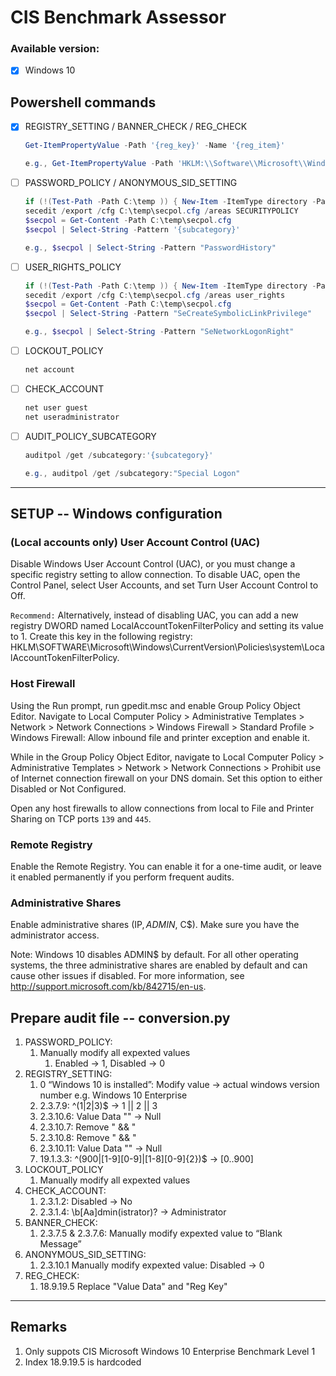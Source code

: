 # CIS Benchmark Assessor

### Available version:
- [x] Windows 10

## Powershell commands

- [x] REGISTRY_SETTING / BANNER_CHECK / REG_CHECK

    ``` powershell
    Get-ItemPropertyValue -Path '{reg_key}' -Name '{reg_item}'
    
    e.g., Get-ItemPropertyValue -Path 'HKLM:\\Software\\Microsoft\\Windows NT\\CurrentVersion' -Name 'ProductName'
    ```
    
- [ ]  PASSWORD_POLICY / ANONYMOUS_SID_SETTING
      
    ``` powershell
    if (!(Test-Path -Path C:\temp )) { New-Item -ItemType directory -Path C:\temp }
    secedit /export /cfg C:\temp\secpol.cfg /areas SECURITYPOLICY
    $secpol = Get-Content -Path C:\temp\secpol.cfg
    $secpol | Select-String -Pattern '{subcategory}'
    
    e.g., $secpol | Select-String -Pattern "PasswordHistory"
    ```
    
- [ ]  USER_RIGHTS_POLICY

    ``` powershell
    if (!(Test-Path -Path C:\temp )) { New-Item -ItemType directory -Path C:\temp }
    secedit /export /cfg C:\temp\secpol.cfg /areas user_rights
    $secpol = Get-Content -Path C:\temp\secpol.cfg
    $secpol | Select-String -Pattern "SeCreateSymbolicLinkPrivilege"
    
    e.g., $secpol | Select-String -Pattern "SeNetworkLogonRight"
    ```
    
- [ ]  LOCKOUT_POLICY

    ```powershell
    net account
    ```
    
- [ ]  CHECK_ACCOUNT

    ```powershell
    net user guest
    net useradministrator
    ```
    
- [ ]  AUDIT_POLICY_SUBCATEGORY
      
    ```powershell
    auditpol /get /subcategory:'{subcategory}'

    e.g., auditpol /get /subcategory:"Special Logon"
    ```

***
## SETUP -- Windows configuration

### (Local accounts only) User Account Control (UAC)
Disable Windows User Account Control (UAC), or you must change a specific registry setting to allow connection. To disable UAC, open the Control Panel, select User Accounts, and set Turn User Account Control to Off.

`Recommend:` Alternatively, instead of disabling UAC, you can add a new registry DWORD named LocalAccountTokenFilterPolicy and setting its value to 1. Create this key in the following registry: HKLM\SOFTWARE\Microsoft\Windows\CurrentVersion\Policies\system\LocalAccountTokenFilterPolicy. 

### Host Firewall
Using the Run prompt, run gpedit.msc and enable Group Policy Object Editor. Navigate to Local Computer Policy > Administrative Templates > Network > Network Connections > Windows Firewall > Standard Profile > Windows Firewall: Allow inbound file and printer exception and enable it.

While in the Group Policy Object Editor, navigate to Local Computer Policy > Administrative Templates > Network > Network Connections > Prohibit use of Internet connection firewall on your DNS domain. Set this option to either Disabled or Not Configured.

Open any host firewalls to allow connections from local to File and Printer Sharing on TCP ports `139` and `445`.

### Remote Registry
Enable the Remote Registry. You can enable it for a one-time audit, or leave it enabled permanently if you perform frequent audits.

### Administrative Shares
Enable administrative shares (IP$, ADMIN$, C$). Make sure you have the administrator access.

Note: Windows 10 disables ADMIN$ by default. For all other operating systems, the three administrative shares are enabled by default and can cause other issues if disabled. For more information, see http://support.microsoft.com/kb/842715/en-us.

## Prepare audit file -- conversion.py
1. PASSWORD_POLICY: 
    1. Manually modify all expexted values
        1. Enabled → 1, Disabled → 0
2. REGISTRY_SETTING:
    1. 0 “Windows 10 is installed”: Modify value → actual windows version number e.g. Windows 10 Enterprise
    2. 2.3.7.9: ^(1|2|3)$ → 1 || 2 || 3
    3. 2.3.10.6: Value Data "" → Null
    4. 2.3.10.7: Remove " && "
    5. 2.3.10.8: Remove " && "
    6. 2.3.10.11: Value Data "" → Null
    7. 19.1.3.3: ^(900|[1-9][0-9]|[1-8][0-9]{2})$ → [0..900]
3. LOCKOUT_POLICY
    1. Manually modify all expexted values 
4. CHECK_ACCOUNT: 
    1. 2.3.1.2: Disabled → No
    2. 2.3.1.4: \b[Aa]dmin(istrator)? → Administrator
5.  BANNER_CHECK:
    1. 2.3.7.5 & 2.3.7.6: Manually modify expexted value to “Blank Message”
6. ANONYMOUS_SID_SETTING: 
    1. 2.3.10.1 Manually modify expexted value: Disabled → 0
7. REG_CHECK:
    1. 18.9.19.5 Replace "Value Data" and "Reg Key" 
  
***

## Remarks
1. Only suppots CIS Microsoft Windows 10 Enterprise Benchmark Level 1
2. Index 18.9.19.5 is hardcoded
